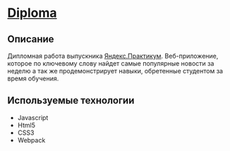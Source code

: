 # [Diploma](https://sajkeekloch.github.io/diplomav2/)

## Описание

Дипломная работа выпускника [Яндекс.Практикум](https://praktikum.yandex.ru). 
Веб-приложение, которое по ключевому слову найдет самые популярные новости за неделю а так же продемонстрирует навыки, обретенные студентом за время обучения.

## Используемые технологии
* Javascript
* Html5
* CSS3
* Webpack

## 
